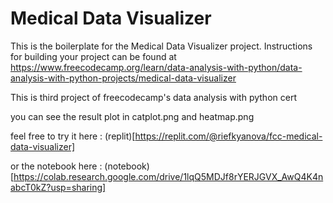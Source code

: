 # Medical Data Visualizer

This is the boilerplate for the Medical Data Visualizer project. Instructions for building your project can be found at https://www.freecodecamp.org/learn/data-analysis-with-python/data-analysis-with-python-projects/medical-data-visualizer

This is third project of freecodecamp's data analysis with python cert

you can see the result plot in catplot.png and heatmap.png

feel free to try it here : (replit)[https://replit.com/@riefkyanova/fcc-medical-data-visualizer]

or the notebook here : (notebook)[https://colab.research.google.com/drive/1lqQ5MDJf8rYERJGVX_AwQ4K4nabcT0kZ?usp=sharing]
